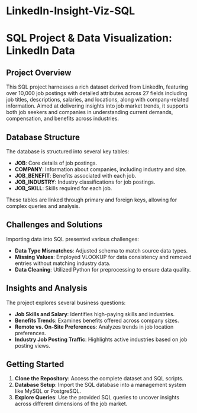 # LinkedIn-Insight-Viz-SQL
# SQL Project & Data Visualization: LinkedIn Data

## Project Overview
This SQL project harnesses a rich dataset derived from LinkedIn, featuring over 10,000 job postings with detailed attributes across 27 fields including job titles, descriptions, salaries, and locations, along with company-related information. Aimed at delivering insights into job market trends, it supports both job seekers and companies in understanding current demands, compensation, and benefits across industries.

## Database Structure
The database is structured into several key tables:
- **JOB**: Core details of job postings.
- **COMPANY**: Information about companies, including industry and size.
- **JOB_BENEFIT**: Benefits associated with each job.
- **JOB_INDUSTRY**: Industry classifications for job postings.
- **JOB_SKILL**: Skills required for each job.

These tables are linked through primary and foreign keys, allowing for complex queries and analysis.

## Challenges and Solutions
Importing data into SQL presented various challenges:
- **Data Type Mismatches**: Adjusted schema to match source data types.
- **Missing Values**: Employed VLOOKUP for data consistency and removed entries without matching industry data.
- **Data Cleaning**: Utilized Python for preprocessing to ensure data quality.

## Insights and Analysis
The project explores several business questions:
- **Job Skills and Salary**: Identifies high-paying skills and industries.
- **Benefits Trends**: Examines benefits offered across company sizes.
- **Remote vs. On-Site Preferences**: Analyzes trends in job location preferences.
- **Industry Job Posting Traffic**: Highlights active industries based on job posting views.

## Getting Started
1. **Clone the Repository**: Access the complete dataset and SQL scripts.
2. **Database Setup**: Import the SQL database into a management system like MySQL or PostgreSQL.
3. **Explore Queries**: Use the provided SQL queries to uncover insights across different dimensions of the job market.
